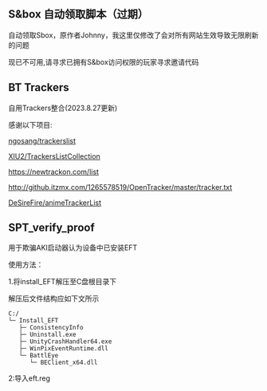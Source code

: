 ##  S&box 自动领取脚本（过期）

自动领取Sbox，原作者Johnny，我这里仅修改了会对所有网站生效导致无限刷新的问题

现已不可用,请寻求已拥有S&box访问权限的玩家寻求邀请代码

## BT Trackers

自用Trackers整合(2023.8.27更新)

感谢以下项目:

[ngosang/trackerslist](https://github.com/ngosang/trackerslist)

[XIU2/TrackersListCollection](https://github.com/XIU2/TrackersListCollection)

https://newtrackon.com/list

http://github.itzmx.com/1265578519/OpenTracker/master/tracker.txt

[DeSireFire/animeTrackerList](https://github.com/DeSireFire/animeTrackerList)

## SPT_verify_proof

用于欺骗AKI启动器认为设备中已安装EFT

使用方法：

1.将install_EFT解压至C盘根目录下

解压后文件结构应如下文所示

```
C:/
└─ Install_EFT
   ├─ ConsistencyInfo
   ├─ Uninstall.exe
   ├─ UnityCrashHandler64.exe
   ├─ WinPixEventRuntime.dll
   └─ BattlEye
      └─ BEClient_x64.dll
```

2:导入eft.reg
